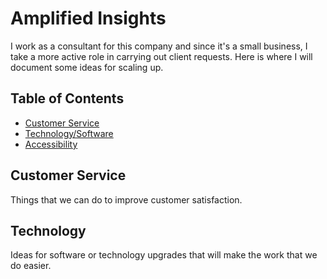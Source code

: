 # Amplified Insights

I work as a consultant for this company and since it's a small business, I take a more active role in carrying out client requests. Here is where I will document some ideas for scaling up. 

## Table of Contents

- [Customer Service](#customer-service)
- [Technology/Software](#technology)
- [Accessibility](#accessibility)

## Customer Service

Things that we can do to improve customer satisfaction.

## Technology

Ideas for software or technology upgrades that will make the work that we do easier.
